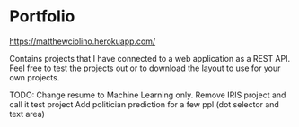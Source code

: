 # Portfolio

https://matthewciolino.herokuapp.com/

Contains projects that I have connected to a web application as a REST API. Feel free to test the projects out or to download the layout to use for your own projects.

TODO:
Change resume to Machine Learning only.
Remove IRIS project and call it test project
Add politician prediction for a few ppl (dot selector and text area)
